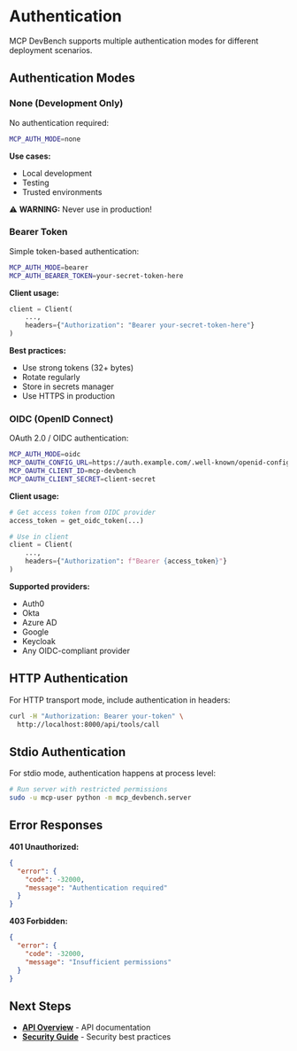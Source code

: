 # Authentication

MCP DevBench supports multiple authentication modes for different deployment scenarios.

## Authentication Modes

### None (Development Only)

No authentication required:

```bash
MCP_AUTH_MODE=none
```

**Use cases:**
- Local development
- Testing
- Trusted environments

⚠️ **WARNING:** Never use in production!

### Bearer Token

Simple token-based authentication:

```bash
MCP_AUTH_MODE=bearer
MCP_AUTH_BEARER_TOKEN=your-secret-token-here
```

**Client usage:**
```python
client = Client(
    ...,
    headers={"Authorization": "Bearer your-secret-token-here"}
)
```

**Best practices:**
- Use strong tokens (32+ bytes)
- Rotate regularly
- Store in secrets manager
- Use HTTPS in production

### OIDC (OpenID Connect)

OAuth 2.0 / OIDC authentication:

```bash
MCP_AUTH_MODE=oidc
MCP_OAUTH_CONFIG_URL=https://auth.example.com/.well-known/openid-configuration
MCP_OAUTH_CLIENT_ID=mcp-devbench
MCP_OAUTH_CLIENT_SECRET=client-secret
```

**Client usage:**
```python
# Get access token from OIDC provider
access_token = get_oidc_token(...)

# Use in client
client = Client(
    ...,
    headers={"Authorization": f"Bearer {access_token}"}
)
```

**Supported providers:**
- Auth0
- Okta
- Azure AD
- Google
- Keycloak
- Any OIDC-compliant provider

## HTTP Authentication

For HTTP transport mode, include authentication in headers:

```bash
curl -H "Authorization: Bearer your-token" \
  http://localhost:8000/api/tools/call
```

## Stdio Authentication

For stdio mode, authentication happens at process level:

```bash
# Run server with restricted permissions
sudo -u mcp-user python -m mcp_devbench.server
```

## Error Responses

**401 Unauthorized:**
```json
{
  "error": {
    "code": -32000,
    "message": "Authentication required"
  }
}
```

**403 Forbidden:**
```json
{
  "error": {
    "code": -32000,
    "message": "Insufficient permissions"
  }
}
```

## Next Steps

- **[API Overview](overview.md)** - API documentation
- **[Security Guide](../guide/security.md)** - Security best practices

